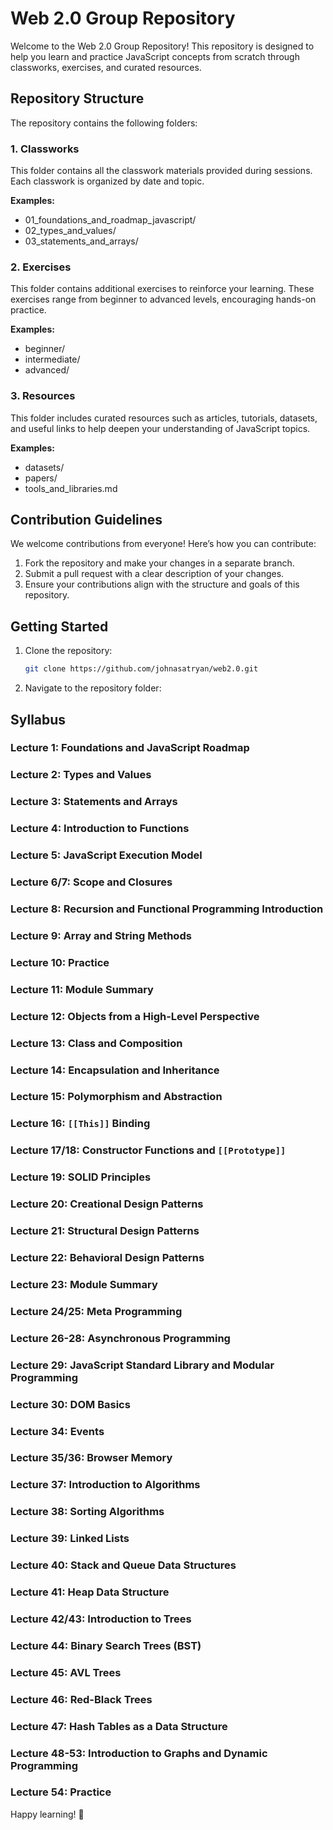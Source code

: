 # Web 2.0 Group Repository

Welcome to the Web 2.0 Group Repository! This repository is designed to help you learn and practice JavaScript concepts from scratch through classworks, exercises, and curated resources.

## Repository Structure

The repository contains the following folders:

### 1. Classworks

This folder contains all the classwork materials provided during sessions. Each classwork is organized by date and topic.

**Examples:**

- 01_foundations_and_roadmap_javascript/
- 02_types_and_values/
- 03_statements_and_arrays/

### 2. Exercises

This folder contains additional exercises to reinforce your learning. These exercises range from beginner to advanced levels, encouraging hands-on practice.

**Examples:**

- beginner/
- intermediate/
- advanced/

### 3. Resources

This folder includes curated resources such as articles, tutorials, datasets, and useful links to help deepen your understanding of JavaScript topics.

**Examples:**

- datasets/
- papers/
- tools_and_libraries.md

## Contribution Guidelines

We welcome contributions from everyone! Here’s how you can contribute:

1. Fork the repository and make your changes in a separate branch.
2. Submit a pull request with a clear description of your changes.
3. Ensure your contributions align with the structure and goals of this repository.

## Getting Started

1. Clone the repository:
   ```bash
   git clone https://github.com/johnasatryan/web2.0.git

2. Navigate to the repository folder:

## Syllabus

### Lecture 1: Foundations and JavaScript Roadmap

### Lecture 2: Types and Values

### Lecture 3: Statements and Arrays

### Lecture 4: Introduction to Functions

### Lecture 5: JavaScript Execution Model

### Lecture 6/7: Scope and Closures

### Lecture 8: Recursion and Functional Programming Introduction

### Lecture 9: Array and String Methods

### Lecture 10: Practice

### Lecture 11: Module Summary

### Lecture 12: Objects from a High-Level Perspective

### Lecture 13: Class and Composition

### Lecture 14: Encapsulation and Inheritance

### Lecture 15: Polymorphism and Abstraction

### Lecture 16: `[[This]]` Binding

### Lecture 17/18: Constructor Functions and `[[Prototype]]`

### Lecture 19: SOLID Principles

### Lecture 20: Creational Design Patterns

### Lecture 21: Structural Design Patterns

### Lecture 22: Behavioral Design Patterns

### Lecture 23: Module Summary

### Lecture 24/25: Meta Programming

### Lecture 26-28: Asynchronous Programming

### Lecture 29: JavaScript Standard Library and Modular Programming

### Lecture 30: DOM Basics

### Lecture 34: Events

### Lecture 35/36: Browser Memory

### Lecture 37: Introduction to Algorithms

### Lecture 38: Sorting Algorithms

### Lecture 39: Linked Lists

### Lecture 40: Stack and Queue Data Structures

### Lecture 41: Heap Data Structure

### Lecture 42/43: Introduction to Trees

### Lecture 44: Binary Search Trees (BST)

### Lecture 45: AVL Trees

### Lecture 46: Red-Black Trees

### Lecture 47: Hash Tables as a Data Structure

### Lecture 48-53: Introduction to Graphs and Dynamic Programming

### Lecture 54: Practice

Happy learning! 🚀
